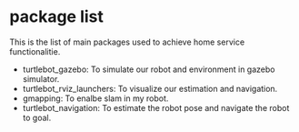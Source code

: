 # package list
 This is the list of main packages used to achieve home service functionalitie.  
* turtlebot_gazebo: To simulate our robot and environment in gazebo simulator.  
* turtlebot_rviz_launchers: To visualize our estimation and navigation.  
* gmapping: To enalbe slam in my robot.  
* turtlebot_navigation: To estimate the robot pose and navigate the robot to goal.  

